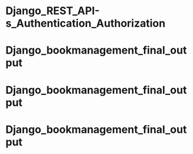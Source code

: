 # Django_REST_API-s_Authentication_Authorization
# Django_bookmanagement_final_output
# Django_bookmanagement_final_output
# Django_bookmanagement_final_output
